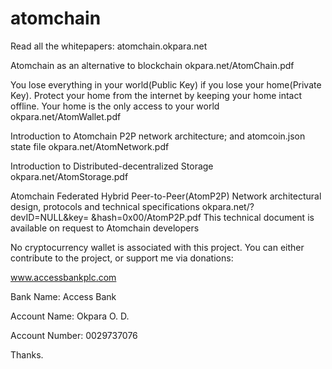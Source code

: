# atomchain

Read all the whitepapers:
atomchain.okpara.net

Atomchain as an alternative to blockchain
okpara.net/AtomChain.pdf

You lose everything in your world(Public Key) if you lose your home(Private Key).
Protect your home from the internet by keeping your home intact offline.
Your home is the only access to your world
okpara.net/AtomWallet.pdf

Introduction to Atomchain P2P network architecture; and atomcoin.json state file
okpara.net/AtomNetwork.pdf

Introduction to Distributed-decentralized Storage
okpara.net/AtomStorage.pdf

Atomchain Federated Hybrid Peer-to-Peer(AtomP2P) Network
architectural design, protocols and technical specifications
okpara.net/?devID=NULL&key= &hash=0x00/AtomP2P.pdf
This technical document is available on request to Atomchain developers

No cryptocurrency wallet is associated with this project.
You can either contribute to the project, or 
support me via donations: 

www.accessbankplc.com

Bank Name: Access Bank

Account Name: Okpara O. D.

Account Number: 0029737076

Thanks.
